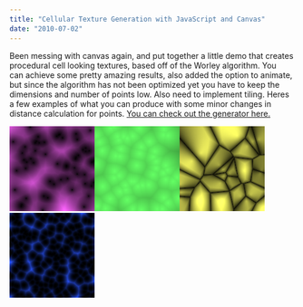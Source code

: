 ```yaml
---
title: "Cellular Texture Generation with JavaScript and Canvas"
date: "2010-07-02"
---
```


Been messing with canvas again, and put together a little demo that creates procedural cell looking textures, based off of the Worley algorithm. You can achieve some pretty amazing results, also added the option to animate, but since the algorithm has not been optimized yet you have to keep the dimensions and number of points low. Also need to implement tiling. Heres a few examples of what you can produce with some minor changes in distance calculation for points. [You can check out the generator here.](http://somethinghitme.com/projects/cell/ "Worley Texture Generator")

[![](images/cellp.png "cellp")](http://www.somethinghitme.com/wp-content/uploads/2010/07/cellp.png)[![](images/cellg.png "cellg")](http://www.somethinghitme.com/wp-content/uploads/2010/07/cellg.png)[![](images/cellyell.png "cellyell")](http://www.somethinghitme.com/wp-content/uploads/2010/07/cellyell.png)[![](images/cell.png "Cellular Texture")](http://www.somethinghitme.com/wp-content/uploads/2010/07/cell.png)
